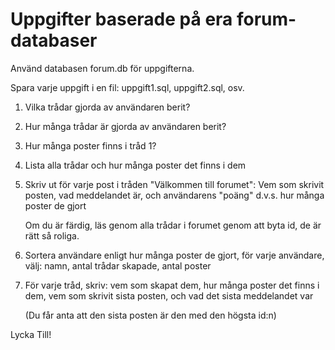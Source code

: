 # Uppgifter baserade på era forum-databaser

Använd databasen forum.db för uppgifterna.

Spara varje uppgift i en fil: uppgift1.sql, uppgift2.sql, osv.

1. Vilka trådar gjorda av användaren berit?

2. Hur många trådar är gjorda av användaren berit?

3. Hur många poster finns i tråd 1?

4. Lista alla trådar och hur många poster det finns i dem

5. Skriv ut för varje post i tråden "Välkommen till forumet": Vem som skrivit posten, vad meddelandet är, och användarens "poäng" d.v.s. hur många poster de gjort

	Om du är färdig, läs genom alla trådar i forumet genom att byta id, de är rätt så roliga.

6. Sortera användare enligt hur många poster de gjort, för varje användare, välj: namn, antal trådar skapade, antal poster 

7. För varje tråd, skriv: vem som skapat dem, hur många poster det finns i dem, vem som skrivit sista posten, och vad det sista meddelandet var

   (Du får anta att den sista posten är den med den högsta id:n)

Lycka Till!
